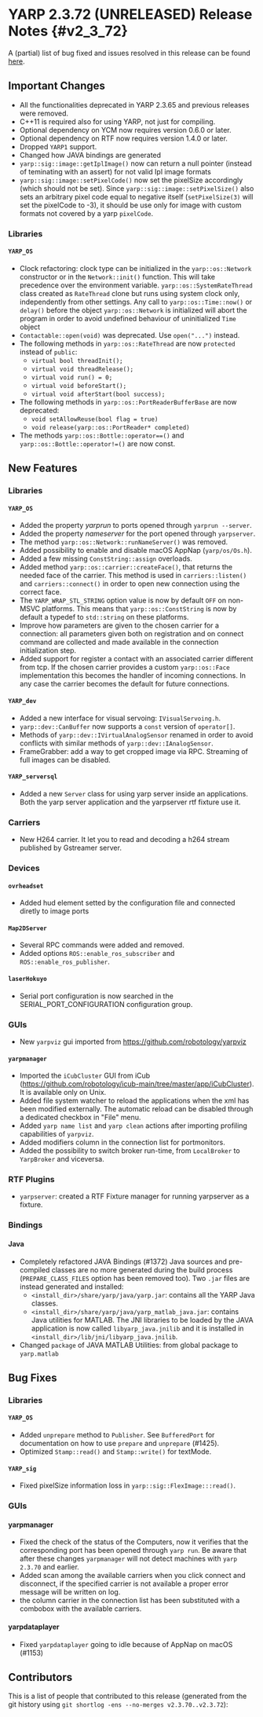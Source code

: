 YARP 2.3.72 (UNRELEASED) Release Notes                                {#v2_3_72}
======================================


A (partial) list of bug fixed and issues resolved in this release can be found
[here](https://github.com/robotology/yarp/issues?q=label%3A%22Fixed+in%3A+YARP+v2.3.72%22).

Important Changes
-----------------

* All the functionalities deprecated in YARP 2.3.65 and previous releases were
  removed.
* C++11 is required also for using YARP, not just for compiling.
* Optional dependency on YCM now requires version 0.6.0 or later.
* Optional dependency on RTF now requires version 1.4.0 or later.
* Dropped `YARP1` support.
* Changed how JAVA bindings are generated
* `yarp::sig::image::getIplImage()` now can return a null pointer
  (instead of teminating with an assert) for not valid Ipl image formats
* `yarp::sig::image::setPixelCode()` now set the pixelSize accordingly (which
  should not be set).
  Since `yarp::sig::image::setPixelSize()` also sets an arbitrary pixel code
  equal to negative itself (`setPixelSize(3)` will set the pixelCode to -3), it
  should be use only for image with custom formats not covered by a yarp
  `pixelCode`.

### Libraries

#### `YARP_OS`

* Clock refactoring: clock type can be initialized in the `yarp::os::Network`
  constructor or in the `Network::init()` function.
  This will take precedence over the environment variable.
  `yarp::os::SystemRateThread` class created as `RateThread` clone but runs
  using system clock only, independently from other settings.
  Any call to `yarp::os::Time::now()` or `delay()` before the object
  `yarp::os::Network` is initialized will abort the program in order to avoid
  undefined behaviour of uninitialized `Time` object
* `Contactable::open(void)` was deprecated. Use `open("...")` instead.
* The following methods in `yarp::os::RateThread` are now `protected` instead
  of `public`:
  * `virtual bool threadInit();`
  * `virtual void threadRelease();`
  * `virtual void run() = 0;`
  * `virtual void beforeStart();`
  * `virtual void afterStart(bool success);`
* The following methods in `yarp::os::PortReaderBufferBase` are now deprecated:
  * `void setAllowReuse(bool flag = true)`
  * `void release(yarp::os::PortReader* completed)`
* The methods `yarp::os::Bottle::operator==()` and
  `yarp::os::Bottle::operator!=()` are now const.


New Features
------------

### Libraries

#### `YARP_OS`

* Added the property *yarprun* to ports opened through `yarprun --server`.
* Added the property *nameserver* for the port opened through `yarpserver`.
* The method `yarp::os::Network::runNameServer()` was removed.
* Added possibility to enable and disable macOS AppNap (`yarp/os/Os.h`).
* Added a few missing `ConstString::assign` overloads.
* Added method `yarp::os::carrier::createFace()`, that returns the needed face
  of the carrier.
  This method is used in `carriers::listen()` and `carriers::connect()` in order
  to open new connection using the correct face.
* The `YARP_WRAP_STL_STRING` option value is now by default `OFF` on non-MSVC
  platforms. This means that `yarp::os::ConstString` is now by default a typedef
  to `std::string` on these platforms.
* Improve how parameters are given to the chosen carrier for a connection:
  all parameters given both on registration and on connect command are collected
  and made available in the connection initialization step.
* Added support for register a contact with an associated carrier different from
  tcp. If the chosen carrier provides a custom `yarp::os::Face` implementation
  this becomes the handler of incoming connections.
  In any case the carrier becomes the default for future connections.

#### `YARP_dev`

* Added a new interface for visual servoing: `IVisualServoing.h`.
* `yarp::dev::CanBuffer` now supports a `const` version of `operator[]`.
* Methods of `yarp::dev::IVirtualAnalogSensor` renamed in order to avoid
  conflicts with similar methods of `yarp::dev::IAnalogSensor`.
* FrameGrabber: add a way to get cropped image via RPC. Streaming of full images
  can be disabled.

#### `YARP_serversql`

* Added a new `Server` class for using yarp server inside an applications.
  Both the yarp server application and the yarpserver rtf fixture use it.


### Carriers

* New H264 carrier. It let you to read and decoding a h264 stream
  published by Gstreamer server.


### Devices

#### `ovrheadset`

* Added hud element setted by the configuration file and connected diretly to
  image ports

#### `Map2DServer`

* Several RPC commands were added and removed.
* Added options `ROS::enable_ros_subscriber` and `ROS::enable_ros_publisher`.

#### `laserHokuyo`

* Serial port configuration is now searched in the SERIAL_PORT_CONFIGURATION
  configuration group.


### GUIs

* New `yarpviz` gui imported from https://github.com/robotology/yarpviz

#### `yarpmanager`

* Imported the `iCubCluster` GUI from iCub
  (https://github.com/robotology/icub-main/tree/master/app/iCubCluster).
  It is available only on Unix.
* Added file system watcher to reload the applications when the xml
  has been modified externally. The automatic reload can be disabled
  through a dedicated checkbox in "File" menu.
* Added `yarp name list` and `yarp clean` actions after importing
  profiling capabilities of `yarpviz`.
* Added modifiers column in the connection list for portmonitors.
* Added the possibility to switch broker run-time, from `LocalBroker` to
  `YarpBroker` and viceversa.


### RTF Plugins

* `yarpserver`: created a RTF Fixture manager for running yarpserver as a
  fixture.


### Bindings

#### Java

* Completely refactored JAVA Bindings (#1372)
  Java sources and pre-compiled classes are no more generated during the build
  process (`PREPARE_CLASS_FILES` option has been removed too).
  Two `.jar` files are instead generated and installed:
  * `<install_dir>/share/yarp/java/yarp.jar`: contains all the YARP Java
    classes.
  * `<install_dir>/share/yarp/java/yarp_matlab_java.jar`: contains Java
    utilities for MATLAB.
  The JNI libraries to be loaded by the JAVA application is now called
  `libyarp_java.jnilib` and it is installed in
  `<install_dir>/lib/jni/libyarp_java.jnilib`.
* Changed `package` of JAVA MATLAB Utilities: from global package to
  `yarp.matlab`


Bug Fixes
---------

### Libraries

#### `YARP_OS`

* Added `unprepare` method to `Publisher`. See `BufferedPort` for documentation
  on how to use `prepare` and `unprepare` (#1425).
* Optimized `Stamp::read()` and `Stamp::write()` for textMode.

#### `YARP_sig`

* Fixed pixelSize information loss in `yarp::sig::FlexImage:::read()`.


### GUIs

#### yarpmanager

* Fixed the check of the status of the Computers, now it verifies that the
  corresponding port has been opened through `yarp run`. Be aware that after
  these changes `yarpmanager` will not detect machines with `yarp 2.3.70`
  and earlier.
* Added scan among the available carriers when you click connect and disconnect,
  if the specified carrier is not available a proper error message will be
  written on log.
* the column carrier in the connection list has been substituted with a combobox
  with the available carriers.

#### yarpdataplayer

* Fixed `yarpdataplayer` going to idle because of AppNap on macOS (#1153)


Contributors
------------

This is a list of people that contributed to this release (generated from the
git history using `git shortlog -ens --no-merges v2.3.70..v2.3.72`):

```
```

